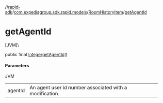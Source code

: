 //[rapid-sdk](../../../index.md)/[com.expediagroup.sdk.rapid.models](../index.md)/[RoomHistoryItem](index.md)/[getAgentId](get-agent-id.md)

# getAgentId

[JVM]\

public final [Integer](https://docs.oracle.com/javase/8/docs/api/java/lang/Integer.html)[getAgentId](get-agent-id.md)()

#### Parameters

JVM

| | |
|---|---|
| agentId | An agent user id number associated with a modification. |
